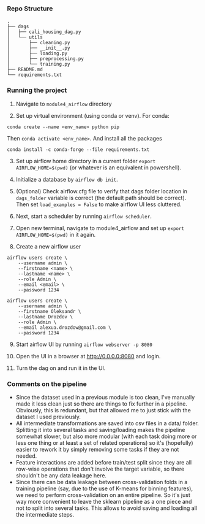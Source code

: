 ### Repo Structure

```
.
├── dags
│   ├── cali_housing_dag.py
│   └── utils
│       ├── cleaning.py
│       ├── __init__.py
│       ├── loading.py
│       ├── preprocessing.py
│       └── training.py
├── README.md
└── requirements.txt
```

### Running the project

1. Navigate to `module4_airflow` directory

2. Set up virtual environment (using conda or venv). For conda:

```
conda create --name <env_name> python pip
```
Then `conda activate <env_name>`. And install all the packages 
```
conda install -c conda-forge --file requirements.txt
```

3. Set up airflow home directory in a current folder `export AIRFLOW_HOME=$(pwd)` (or whatever is an equivalent in powershell).

4. Initialize a database by `airflow db init`.

5. (Optional) Check airflow.cfg file to verify that dags folder location in `dags_folder` variable is correct (the default path should be correct). Then set `load_examples = False` to make airflow UI less cluttered.

6. Next, start a scheduler by running `airflow scheduler`.

7. Open new terminal, navigate to module4_airflow and set up `export AIRFLOW_HOME=$(pwd)` in it again.

8. Create a new airflow user
```
airflow users create \
    --username admin \
    --firstname <name> \
    --lastname <name> \
    --role Admin \
    --email <email> \
    --password 1234
```
```
airflow users create \
    --username admin \
    --firstname Oleksandr \
    --lastname Drozdov \
    --role Admin \
    --email alexua.drozdow@gmail.com \
    --password 1234
```
9. Start airflow UI by running `airflow webserver -p 8080`

10. Open the UI in a browser at http://0.0.0.0:8080 and login.

11. Turn the dag on and run it in the UI.

### Comments on the pipeline

- Since the dataset used in a previous module is too clean, I've manually made it less clean just so there are things to fix further in a pipeline. Obviously, this is redundant, but that allowed me to just stick with the dataset I used previously.
- All intermediate transformations are saved into csv files in a data/ folder. Splitting it into several tasks and saving/loading makes the pipeline somewhat slower, but also more modular (with each task doing more or less one thing or at least a set of related operations) so it's (hopefully) easier to rework it by simply removing some tasks if they are not needed. 
- Feature interactions are added before train/test split since they are all row-wise operations that don't involve the target variable, so there shouldn't be any data leakage here.
- Since there can be data leakage between cross-validation folds in a training pipeline (say, due to the use of K-means for binning features), we need to perform cross-validation on an entire pipeline. So it's just way more convenient to leave the sklearn pipeline as a one piece and not to split into several tasks. This allows to avoid saving and loading all the intermediate steps.
